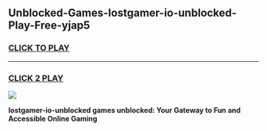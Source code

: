 
## Unblocked-Games-lostgamer-io-unblocked-Play-Free-yjap5
<h3>
<a href="https://premium76.site?title=lostgamer-io-unblocked&ref=17A">CLICK TO PLAY</a></h3>
<hr>

<h3>
<a href="https://premium76.site?title=lostgamer-io-unblocked&ref=17A">CLICK 2 PLAY</a>
  
</h3>

<a href="https://premium76.site?title=lostgamer-io-unblocked&ref=17A"><img src="https://clearcache.store/games.png"></a>


**lostgamer-io-unblocked games unblocked: Your Gateway to Fun and Accessible Online Gaming**

